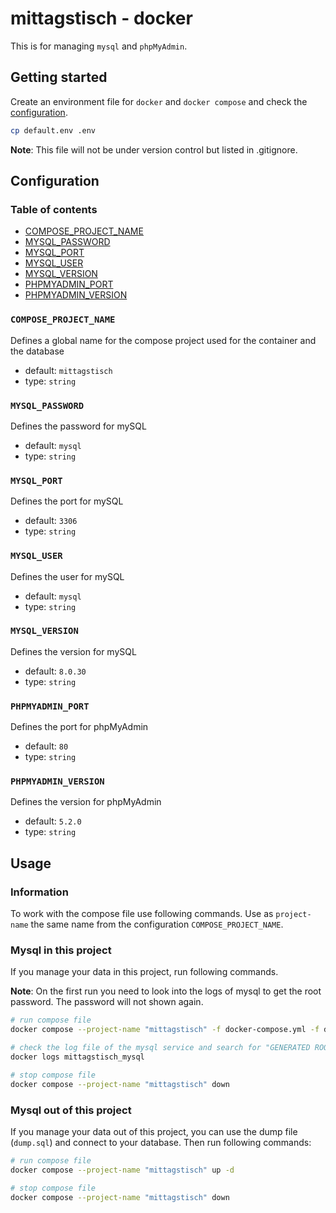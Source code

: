 # mittagstisch - docker

This is for managing `mysql` and `phpMyAdmin`.

## Getting started

Create an environment file for `docker` and `docker compose` and check the [configuration](#configuration).

```bash
cp default.env .env
```

**Note**: This file will not be under version control but listed in .gitignore.

## Configuration

### Table of contents

* [COMPOSE_PROJECT_NAME](#compose_project_name)
* [MYSQL_PASSWORD](#mysql_password)
* [MYSQL_PORT](#mysql_port)
* [MYSQL_USER](#mysql_user)
* [MYSQL_VERSION](#mysql_version)
* [PHPMYADMIN_PORT](#phpmyadmin_port)
* [PHPMYADMIN_VERSION](#phpmyadmin_version)

### `COMPOSE_PROJECT_NAME`

Defines a global name for the compose project used for the container and the database

* default: `mittagstisch`
* type: `string`

### `MYSQL_PASSWORD`

Defines the password for mySQL

* default: `mysql`
* type: `string`

### `MYSQL_PORT`

Defines the port for mySQL

* default: `3306`
* type: `string`

### `MYSQL_USER`

Defines the user for mySQL

* default: `mysql`
* type: `string`

### `MYSQL_VERSION`

Defines the version for mySQL

* default: `8.0.30`
* type: `string`

### `PHPMYADMIN_PORT`

Defines the port for phpMyAdmin

* default: `80`
* type: `string`

### `PHPMYADMIN_VERSION`

Defines the version for phpMyAdmin

* default: `5.2.0`
* type: `string`

## Usage

### Information

To work with the compose file use following commands.
Use as `project-name` the same name from the configuration `COMPOSE_PROJECT_NAME`.

### Mysql in this project

If you manage your data in this project, run following commands.

**Note**: On the first run you need to look into the logs of mysql to get the root password.
The password will not shown again.

```bash
# run compose file
docker compose --project-name "mittagstisch" -f docker-compose.yml -f docker-compose-mysql.yml up -d

# check the log file of the mysql service and search for "GENERATED ROOT PASSWORD" and note this
docker logs mittagstisch_mysql

# stop compose file
docker compose --project-name "mittagstisch" down
```

### Mysql out of this project

If you manage your data out of this project, you can use the dump file (`dump.sql`) and connect to your database.
Then run following commands:

```bash
# run compose file
docker compose --project-name "mittagstisch" up -d

# stop compose file
docker compose --project-name "mittagstisch" down
```
